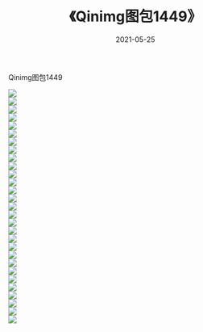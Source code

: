 ﻿---
layout: post
title:  《Qinimg图包1449》
date:   2021-05-25
img: http://imgx.orgx.ga/Qinimg图包/Qinimg图包1449/000.jpg
categories: [美女, 清纯, 唯美]
---

Qinimg图包1449

 ![](http://imgx.orgx.ga/Qinimg图包/Qinimg图包1449/001.jpg) <br>![](http://imgx.orgx.ga/Qinimg图包/Qinimg图包1449/002.jpg) <br>![](http://imgx.orgx.ga/Qinimg图包/Qinimg图包1449/003.jpg) <br>![](http://imgx.orgx.ga/Qinimg图包/Qinimg图包1449/004.jpg) <br>![](http://imgx.orgx.ga/Qinimg图包/Qinimg图包1449/005.jpg) <br>![](http://imgx.orgx.ga/Qinimg图包/Qinimg图包1449/006.jpg) <br>![](http://imgx.orgx.ga/Qinimg图包/Qinimg图包1449/007.jpg) <br>![](http://imgx.orgx.ga/Qinimg图包/Qinimg图包1449/008.jpg) <br>![](http://imgx.orgx.ga/Qinimg图包/Qinimg图包1449/009.jpg) <br>![](http://imgx.orgx.ga/Qinimg图包/Qinimg图包1449/010.jpg) <br>![](http://imgx.orgx.ga/Qinimg图包/Qinimg图包1449/011.jpg) <br>![](http://imgx.orgx.ga/Qinimg图包/Qinimg图包1449/012.jpg) <br>![](http://imgx.orgx.ga/Qinimg图包/Qinimg图包1449/013.jpg) <br>![](http://imgx.orgx.ga/Qinimg图包/Qinimg图包1449/014.jpg) <br>![](http://imgx.orgx.ga/Qinimg图包/Qinimg图包1449/015.jpg) <br>![](http://imgx.orgx.ga/Qinimg图包/Qinimg图包1449/016.jpg) <br>![](http://imgx.orgx.ga/Qinimg图包/Qinimg图包1449/017.jpg) <br>![](http://imgx.orgx.ga/Qinimg图包/Qinimg图包1449/018.jpg) <br>![](http://imgx.orgx.ga/Qinimg图包/Qinimg图包1449/019.jpg) <br>![](http://imgx.orgx.ga/Qinimg图包/Qinimg图包1449/020.jpg) <br>![](http://imgx.orgx.ga/Qinimg图包/Qinimg图包1449/021.jpg) <br>![](http://imgx.orgx.ga/Qinimg图包/Qinimg图包1449/022.jpg) <br>![](http://imgx.orgx.ga/Qinimg图包/Qinimg图包1449/023.jpg) <br>![](http://imgx.orgx.ga/Qinimg图包/Qinimg图包1449/024.jpg) <br>![](http://imgx.orgx.ga/Qinimg图包/Qinimg图包1449/025.jpg) <br>![](http://imgx.orgx.ga/Qinimg图包/Qinimg图包1449/026.jpg) <br>![](http://imgx.orgx.ga/Qinimg图包/Qinimg图包1449/027.jpg) <br>![](http://imgx.orgx.ga/Qinimg图包/Qinimg图包1449/028.jpg) <br>![](http://imgx.orgx.ga/Qinimg图包/Qinimg图包1449/029.jpg) <br>